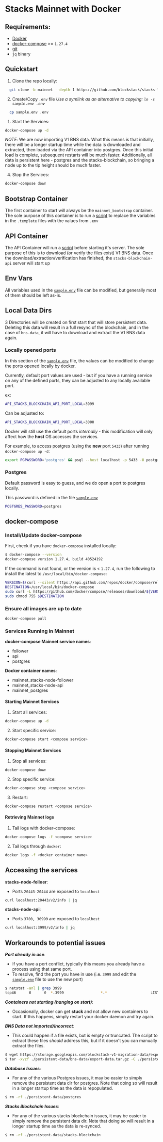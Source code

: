 # Stacks Mainnet with Docker
## Requirements:

- [Docker](https://docs.docker.com/get-docker/)
- [docker-compose](https://github.com/docker/compose/releases/) >= `1.27.4`
- [git](https://git-scm.com/downloads)
- `jq` binary

## Quickstart

1. Clone the repo locally:

```bash
  git clone -b mainnet --depth 1 https://github.com/blockstack/stacks-local-dev ./stacks-local-dev && cd ./stacks-local-dev
```

2. Create/Copy `.env` file
*Use a symlink as an alternative to copying: `ln -s sample.env .env`*
```bash
  cp sample.env .env
```

1. Start the Services:
```bash
docker-compose up -d
```
*NOTE*: We are now importing V1 BNS data. What this means is that initially, there will be a longer startup time while the data is downloaded and extracted, then loaded via the API container into postgres. Once this initial load is complete, subsequent restarts will be much faster. Additionally, all data is persistent here - postgres and the stacks-blockchain, so bringing a node up to the tip height should be much faster. 

4. Stop the Services:

```bash
docker-compose down
```

## Bootstrap Container

The first container to start will always be the `mainnet_bootstrap` container. The sole purpose of this container is to run a [script](https://github.com/blockstack/stacks-local-dev/blob/mainnet/setup.sh) to replace the variables in the `.template` files with the values from `.env`

## API Container

The API Container will run a [script](https://github.com/blockstack/stacks-local-dev/blob/mainnet/setup-bns.sh) before starting it's server. The sole purpose of this is to download (or verify the files exist) V1 BNS data. Once the download/extraction/verification has finished, the `stacks-blockchain-api` server will start up

## Env Vars

All variables used in the [`sample.env`](https://github.com/blockstack/stacks-local-dev/blob/mainnet/sample.env) file can be modified, but generally most of them should be left as-is.

## Local Data Dirs

3 Directories will be created on first start that will store persistent data. Deleting this data will result in a full resync of the blockchain, and in the case of `bns-data`, it will have to download and extract the V1 BNS data again. 

### Locally opened ports

In this section of the [`sample.env`](https://github.com/blockstack/stacks-local-dev/blob/mainnet/sample.env) file, the values can be modified to change the ports opened locally by docker.

Currently, default port values are used - but if you have a running service on any of the defined ports, they can be adjusted to any locally available port.

ex:

```bash
API_STACKS_BLOCKCHAIN_API_PORT_LOCAL=3999
```

Can be adjusted to:

```bash
API_STACKS_BLOCKCHAIN_API_PORT_LOCAL=3000
```

Docker will still use the default ports _internally_ - this modification will only affect how the **host** OS accesses the services.

For example, to access postgres (using the **new** port `5433`) after running `docker-compose up -d`:

```bash
export PGPASSWORD='postgres' && psql --host localhost -p 5433 -U postgres -d stacks_node_api
```

### Postgres

Default password is easy to guess, and we do open a port to postgres locally.

This password is defined in the file [`sample.env`](https://github.com/blockstack/stacks-local-dev/blob/mainnet/sample.env#L59) 

```bash
POSTGRES_PASSWORD=postgres
```

## docker-compose

### Install/Update docker-compose

First, check if you have `docker-compose` installed locally:

```bash
$ docker-compose --version
docker-compose version 1.27.4, build 40524192
```

If the command is not found, or the version is < `1.27.4`, run the following to install the latest to `/usr/local/bin/docker-compose`:

```bash
VERSION=$(curl --silent https://api.github.com/repos/docker/compose/releases/latest | jq .name -r)
DESTINATION=/usr/local/bin/docker-compose
sudo curl -L https://github.com/docker/compose/releases/download/${VERSION}/docker-compose-$(uname -s)-$(uname -m) -o $DESTINATION
sudo chmod 755 $DESTINATION
```

### Ensure all images are up to date
```bash
docker-compose pull
```

### Services Running in Mainnet
**docker-compose Mainnet service names**:
- follower
- api
- postgres

**Docker container names**:
- mainnet_stacks-node-follower
- mainnet_stacks-node-api
- mainnet_postgres

#### Starting Mainnet Services

1. Start all services:

```bash
docker-compose up -d
```

2. Start specific service:

```bash
docker-compose start <compose service>
```

#### Stopping Mainnet Services

1. Stop all services:

```bash
docker-compose down
```

2. Stop specific service:

```bash
docker-compose stop <compose service>
```

3. Restart:

```bash
docker-compose restart <compose service>
```

#### Retrieving Mainnet logs

1. Tail logs with docker-compose:

```bash
docker-compose logs -f <compose service>
```

2. Tail logs through `docker`:

```bash
docker logs -f <docker container name>
```

## Accessing the services

**stacks-node-folloer**:

- Ports `20443-20444` are exposed to `localhost`

```bash
curl localhost:20443/v2/info | jq
```

**stacks-node-api**:

- Ports `3700, 30999` are exposed to `localhost`

```bash
curl localhost:3999/v2/info | jq
```

## Workarounds to potential issues

_**Port already in use**_:

- If you have a port conflict, typically this means you already have a process using that same port.
- To resolve, find the port you have in use (i.e. `3999` and edit the [`sample.env`](https://github.com/blockstack/stacks-local-dev/blob/mainnet/sample.env) file to use the new port)

```bash
$ netstat -anl | grep 3999
tcp46      0      0  *.3999                 *.*                    LISTEN
```

_**Containers not starting (hanging on start)**_:

- Occasionally, docker can get **stuck** and not allow new containers to start. If this happens, simply restart your docker daemon and try again.

_**BNS Data not imported/incorrect**_:
- This could happen if a file exists, but is empty or truncated. The script to extract these files *should* address this, but if it doesn't you can manually extract the files. 
```bash
$ wget https://storage.googleapis.com/blockstack-v1-migration-data/export-data.tar.gz -O ./persistent-data/bns-data/export-data.tar.gz
$ tar -xvzf ./persistent-data/bns-data/export-data.tar.gz -C ./persistent-data/bns-data/
```

_**Database Issues**_:
- For any of the various Postgres issues, it may be easier to simply remove the persistent data dir for postgres. Note that doing so will result in a longer startup time as the data is repopulated. 
```bash
$ rm -rf ./persistent-data/postgres
```

_**Stacks Blockchain Issues**_:
- For any of the various stacks blockchain issues, it may be easier to simply remove the persistent data dir. Note that doing so will result in a longer startup time as the data is re-synced. 
```bash
$ rm -rf ./persistent-data/stacks-blockchain
```


